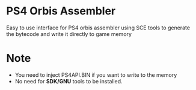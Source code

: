 # PS4 Orbis Assembler

Easy to use interface for PS4 orbis assembler using SCE tools to generate the 
bytecode and write it directly to game memory

# Note
* You need to inject PS4API.BIN if you want to write to the memory
* No need for __SDK/GNU__ tools to be installed.